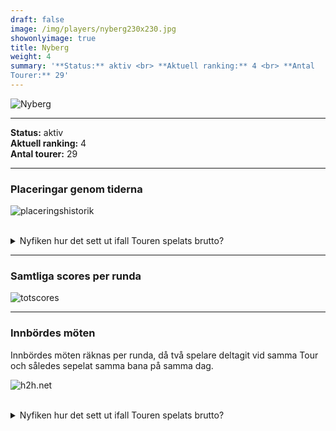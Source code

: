 ```yaml
---  
draft: false  
image: /img/players/nyberg230x230.jpg  
showonlyimage: true  
title: Nyberg  
weight: 4  
summary: '**Status:** aktiv <br> **Aktuell ranking:** 4 <br> **Antal
Tourer:** 29'  
---
```


![Nyberg](/img/players/nyberg230x230.jpg)

------------------------------------------------------------------------

**Status:** aktiv  
**Aktuell ranking:** 4  
**Antal tourer:** 29

------------------------------------------------------------------------

### Placeringar genom tiderna

![placeringshistorik](/playerstats/Nyberg.placing.net.png) <br><br>
<details> <summary>Nyfiken hur det sett ut ifall Touren spelats
brutto?</summary> <p>

![placeringshistorik](/playerstats/Nyberg.placing.gross.png) </p>
</details>

------------------------------------------------------------------------

### Samtliga scores per runda

![totscores](/playerstats/Nyberg.totscores.png)

------------------------------------------------------------------------

### Innbördes möten

Innbördes möten räknas per runda, då två spelare deltagit vid samma Tour
och således sepelat samma bana på samma dag.

![h2h.net](/playerstats/Nyberg.h2h.net.png) <br><br> <details>
<summary>Nyfiken hur det sett ut ifall Touren spelats brutto?</summary>
<p>

![h2h.gross](/playerstats/Nyberg.h2h.gross.png) </p> </details>
